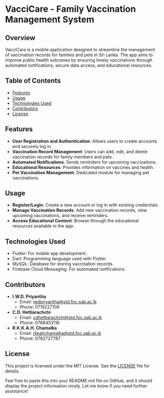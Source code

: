 # VacciCare - Family Vaccination Management System

## Overview
VacciCare is a mobile application designed to streamline the management of vaccination records for families and pets in Sri Lanka. The app aims to improve public health outcomes by ensuring timely vaccinations through automated notifications, secure data access, and educational resources.

## Table of Contents
- [Features](#features)
- [Usage](#usage)
- [Technologies Used](#technologies-used)
- [Contributors](#contributors)
- [License](#license)

## Features
- **User Registration and Authentication**: Allows users to create accounts and securely log in.
- **Vaccination Record Management**: Users can add, edit, and delete vaccination records for family members and pets.
- **Automated Notifications**: Sends reminders for upcoming vaccinations.
- **Educational Resources**: Provides information on vaccines and health.
- **Pet Vaccination Management**: Dedicated module for managing pet vaccinations.

## Usage
- **Register/Login**: Create a new account or log in with existing credentials.
- **Manage Vaccination Records**: Add new vaccination records, view upcoming vaccinations, and receive reminders.
- **Access Educational Content**: Browse through the educational resources available in the app.

## Technologies Used
- Flutter: For mobile app development.
- Dart: Programming language used with Flutter.
- MySQL: Database for storing vaccination records.
- Firebase Cloud Messaging: For automated notifications.

## Contributors
- **I.W.D. Priyantha**
  - Email: iwdpriyantha@std.foc.sab.ac.lk
  - Phone: 0719227109
- **C.D. Hettiarachchi**
  - Email: cdhettiarachchi@std.foc.sab.ac.lk
  - Phone: 0766453116
- **R.K.K.A.H. Chamalka**
  - Email: rkkahchamalka@std.foc.sab.ac.lk
  - Phone: 0782727787

## License
This project is licensed under the MIT License. See the [LICENSE](LICENSE) file for details.

Feel free to paste this into your README.md file on GitHub, and it should display the project information nicely. Let me know if you need further assistance!
